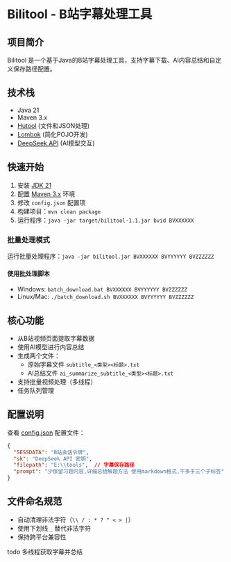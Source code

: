# Bilitool - B站字幕处理工具

## 项目简介
Bilitool 是一个基于Java的B站字幕处理工具，支持字幕下载、AI内容总结和自定义保存路径配置。

## 技术栈
- Java 21
- Maven 3.x
- [Hutool](https://github.com/dromara/hutool) (文件和JSON处理)
- [Lombok](https://projectlombok.org/) (简化POJO开发)
- [DeepSeek API](https://www.deepseek.com/) (AI模型交互)

## 快速开始
1. 安装 [JDK 21](https://jdk.java.net/archive/)
2. 配置 [Maven 3.x](https://maven.apache.org/) 环境
3. 修改 `config.json` 配置项
4. 构建项目：`mvn clean package`
5. 运行程序：`java -jar target/bilitool-1.1.jar bvid BVXXXXXX`

### 批量处理模式
运行批量处理程序：`java -jar bilitool.jar BVXXXXXX BVYYYYYY BVZZZZZZ`

#### 使用批处理脚本
- Windows: `batch_download.bat BVXXXXXX BVYYYYYY BVZZZZZZ`
- Linux/Mac: `./batch_download.sh BVXXXXXX BVYYYYYY BVZZZZZZ`

## 核心功能
- 从B站视频页面提取字幕数据
- 使用AI模型进行内容总结
- 生成两个文件：
  - 原始字幕文件 `subtitle_<类型><标题>.txt`
  - AI总结文件 `ai_summarize_subtitle_<类型><标题>.txt`
- 支持批量视频处理（多线程）
- 任务队列管理

## 配置说明
查看 [config.json](src/main/resources/config.json) 配置文件：
```json
{
  "SESSDATA": "B站会话令牌",
  "sk": "DeepSeek API 密钥",
  "filepath": "E:\\tools",  // 字幕保存路径
  "prompt": "少保留习题内容,详细总结解题方法 使用markdown格式,不多于三个子标签"
}
```

## 文件命名规范
- 自动清理非法字符（`\\ / : * ? " < > |`）
- 使用下划线 `_` 替代非法字符
- 保持跨平台兼容性

todo
多线程获取字幕并总结